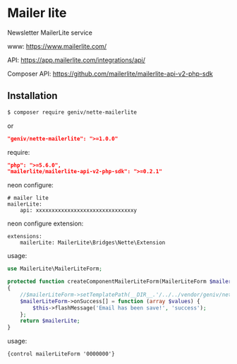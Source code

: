 Mailer lite
===========
Newsletter MailerLite service

www: https://www.mailerlite.com/

API: https://app.mailerlite.com/integrations/api/

Composer API: https://github.com/mailerlite/mailerlite-api-v2-php-sdk

Installation
------------

```sh
$ composer require geniv/nette-mailerlite
```
or
```json
"geniv/nette-mailerlite": ">=1.0.0"
```

require:
```json
"php": ">=5.6.0",
"mailerlite/mailerlite-api-v2-php-sdk": ">=0.2.1"
```

neon configure:
```neon
# mailer lite
mailerLite:
    api: xxxxxxxxxxxxxxxxxxxxxxxxxxxxxxxy
```

neon configure extension:
```neon
extensions:
    mailerLite: MailerLite\Bridges\Nette\Extension
```

usage:
```php
use MailerLite\MailerLiteForm;

protected function createComponentMailerLiteForm(MailerLiteForm $mailerLite)
{
    //$mailerLiteForm->setTemplatePath(__DIR__.'/../../vendor/geniv/nette-mailerlite/src/MailerLiteForm.latte');
    $mailerLiteForm->onSuccess[] = function (array $values) {
        $this->flashMessage('Email has been save!', 'success');
    };
    return $mailerLite;
}
```

usage:
```latte
{control mailerLiteForm '0000000'}
```
